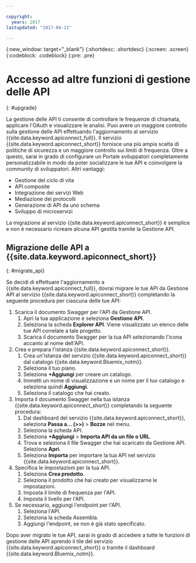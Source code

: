 ```yaml
---

copyright:
  years: 2017
lastupdated: "2017-04-11"

---
```



{:new_window: target="_blank"}
{:shortdesc: .shortdesc}
{:screen: .screen}
{:codeblock: .codeblock}
{:pre: .pre}

# Accesso ad altre funzioni di gestione delle API
{: #upgrade}

La gestione delle API ti consente di controllare le frequenze di chiamata, applicare l'OAuth e visualizzare le analisi. Puoi avere un maggiore controllo sulla gestione delle API effettuando l'aggiornamento al servizio {{site.data.keyword.apiconnect_full}}. Il servizio {{site.data.keyword.apiconnect_short}} fornisce una più ampia scelta di politiche di sicurezza e un maggiore controllo sui limiti di frequenza. Oltre a questo, sarai in grado di configurare un Portale sviluppatori completamente personalizzabile in modo da poter socializzare le tue API e coinvolgere la community di sviluppatori. Altri vantaggi: 
* Gestione del ciclo di vita
* API composite
* Integrazione dei servizi Web
* Mediazione dei protocolli
* Generazione di API da uno schema
* Sviluppo di microservizi

La migrazione al servizio {{site.data.keyword.apiconnect_short}} è semplice e non è necessario ricreare alcuna API gestita tramite la Gestione API.

## Migrazione delle API a {{site.data.keyword.apiconnect_short}}
{: #migrate_api}

Se decidi di effettuare l'aggiornamento a {{site.data.keyword.apiconnect_full}}, dovrai migrare le tue API da Gestione API al servizio {{site.data.keyword.apiconnect_short}} completando la seguente procedura per ciascuna delle tue API: 

1. Scarica il documento Swagger per l'API da Gestione API.
    1. Apri la tua applicazione e seleziona **Gestione API**.
	2. Seleziona la scheda **Explorer API**. Viene visualizzato un elenco delle tue API correlate a tale progetto.
    2. Scarica il documento Swagger per la tua API selezionando l'icona accanto al nome dell'API.
2. Crea e prepara l'istanza {{site.data.keyword.apiconnect_short}}. 
    1. Crea un'istanza del servizio {{site.data.keyword.apiconnect_short}} dal catalogo {{site.data.keyword.Bluemix_notm}}.
	2. Seleziona il tuo piano.
	3. Seleziona **+Aggiungi** per creare un catalogo.
	4. Immetti un nome di visualizzazione e un nome per il tuo catalogo e seleziona quindi **Aggiungi**.
	5. Seleziona il catalogo che hai creato.
3. Importa il documento Swagger nella tua istanza {{site.data.keyword.apiconnect_short}} completando la seguente procedura:
	1. Dal dashboard del servizio {{site.data.keyword.apiconnect_short}}, seleziona **Passa a... (>>)** > **Bozze** nel menu.
	2. Seleziona la scheda API.
	3. Seleziona **+Aggiungi** > **Importa API da un file o URL**.
	4. Trova e seleziona il file Swagger che hai scaricato da Gestione API. Seleziona **Apri**.
	5. Seleziona **Importa** per importare la tua API nel servizio {{site.data.keyword.apiconnect_short}}.
4. Specifica le impostazioni per la tua API.
    1. Seleziona **Crea prodotto**.
	2. Seleziona il prodotto che hai creato per visualizzarne le impostazioni.
	3. Imposta il limite di frequenza per l'API.
	4. Imposta il livello per l'API.
5. Se necessario, aggiungi l'endpoint per l'API.
    1. Seleziona l'API.
	2. Seleziona la scheda Assembla.
	3. Aggiungi l'endpoint, se non è già stato specificato.
	
 Dopo aver migrato le tue API, sarai in grado di accedere a tutte le funzioni di gestione delle API aprendo il tile del servizio {{site.data.keyword.apiconnect_short}} o tramite il dashboard {{site.data.keyword.Bluemix_notm}}. 

 

